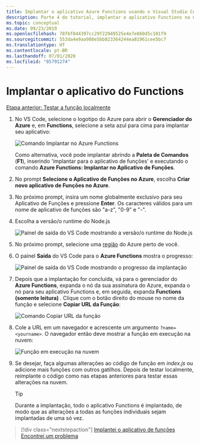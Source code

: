 ```yaml
---
title: Implantar o aplicativo Azure Functions usando o Visual Studio Code
description: Parte 4 do tutorial, implantar o aplicativo Functions na nuvem.
ms.topic: conceptual
ms.date: 09/23/2019
ms.openlocfilehash: 78f6f044397cc29f22949525e4e7e860d5c101f9
ms.sourcegitcommit: 553da4e9aa988e5bb823364244ea81961cee5bc7
ms.translationtype: HT
ms.contentlocale: pt-BR
ms.lasthandoff: 07/01/2020
ms.locfileid: "85791274"
---
```

# <a name="deploy-the-functions-app"></a>Implantar o aplicativo do Functions

[Etapa anterior: Testar a função localmente](tutorial-vscode-serverless-node-03.md)

1. No VS Code, selecione o logotipo do Azure para abrir o **Gerenciador do Azure** e, em **Functions**, selecione a seta azul para cima para implantar seu aplicativo:

    ![Comando Implantar no Azure Functions](media/functions-extension/deploy-app.png)

    Como alternativa, você pode implantar abrindo a **Paleta de Comandos** (**F1**), inserindo 'implantar para o aplicativo de funções' e executando o comando **Azure Functions: Implantar no Aplicativo de Funções**.

1. No prompt **Selecione o Aplicativo de Funções no Azure**, escolha **Criar novo aplicativo de Funções no Azure**.

1. No próximo prompt, insira um nome globalmente exclusivo para seu Aplicativo de Funções e pressione **Enter**. Os caracteres válidos para um nome de aplicativo de funções são "a-z", "0-9" e "-".

1. Escolha a versão/o runtime do Node.js

    ![Painel de saída do VS Code mostrando a versão/o runtime do Node.js](media/functions-extension/nodejs-runtime-version.png)

1. No próximo prompt, selecione uma [região](https://azure.microsoft.com/regions/) do Azure perto de você.

1. O painel **Saída** do VS Code para o **Azure Functions** mostra o progresso:

    ![Painel de saída do VS Code mostrando o progresso da implantação](media/functions-extension/deploy-progress.png)

1. Depois que a implantação for concluída, vá para o gerenciador do **Azure Functions**, expanda o nó da sua assinatura do Azure, expanda o nó para seu aplicativo Functions e, em seguida, expanda **Functions (somente leitura)** . Clique com o botão direito do mouse no nome da função e selecione **Copiar URL da Função**:

    ![Comando Copiar URL da função](media/functions-extension/copy-function-url-command.png)

1. Cole a URL em um navegador e acrescente um argumento `?name=<yourname>`. O navegador então deve mostrar a função em execução na nuvem:

    ![Função em execução na nuvem](media/functions-extension/remote-test-browser.png)

1. Se desejar, faça algumas alterações ao código de função em *index.js* ou adicione mais funções com outros gatilhos. Depois de testar localmente, reimplante o código como nas etapas anteriores para testar essas alterações na nuvem.

    > [!TIP]
    > Durante a implantação, todo o aplicativo Functions é implantado, de modo que as alterações a todas as funções individuais sejam implantadas de uma só vez.

> [!div class="nextstepaction"]
> [Implantei o aplicativo de funções](tutorial-vscode-serverless-node-05.md) [Encontrei um problema](https://www.research.net/r/PWZWZ52?tutorial=node-deployment-azurefunctions&step=deploy-app)
